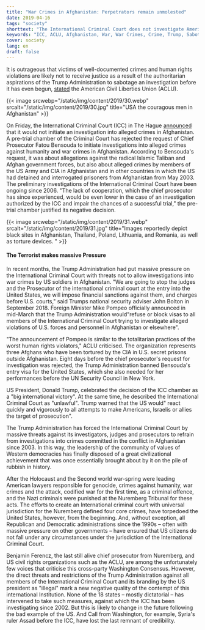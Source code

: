 ```yaml
---
title: "War Crimes in Afghanistan: Perpetrators remain unmolested"
date: 2019-04-16
tags: "society"
shorttext: "The International Criminal Court does not investigate Americans for crimes in Afghanistan. Civil rights activists are dismayed."
keywords: "ICC, ACLU, Afghanistan, War, War Crimes, Crime, Trump, Sabotage, Bensouda, Pompeo, USA, Nato"
cover: society
lang: en
draft: false
---
```


It is outrageous that victims of well-documented crimes and human rights violations are likely not to receive justice as a result of the authoritarian aspirations of the Trump Administration to sabotage an investigation before it has even begun, [stated](https://www.aclu.org/news/aclu-comment-icc-decision-not-investigate-us-war-crimes-afghanistan "DECISION COMES AFTER REPEATED THREATS BY TRUMP ADMINISTRATION AGAINST ICC PERSONNEL") the American Civil Liberties Union (ACLU).

{{< image srcwebp="/static/img/content/2019/30.webp" srcalt="/static/img/content/2019/30.jpg" title="USA the couragous men in Afghanistan" >}}

On Friday, the International Criminal Court (ICC) in The Hague [announced](https://www.icc-cpi.int/Pages/item.aspx?name=pr1448 "ICC judges reject opening of an investigation regarding Afghanistan situation") that it would not initiate an investigation into alleged crimes in Afghanistan. A pre-trial chamber of the Criminal Court has rejected the request of Chief Prosecutor Fatou Bensouda to initiate investigations into alleged crimes against humanity and war crimes in Afghanistan. According to Bensouda's request, it was about allegations against the radical Islamic Taliban and Afghan government forces, but also about alleged crimes by members of the US Army and CIA in Afghanistan and in other countries in which the US had detained and interrogated prisoners from Afghanistan from May 2003. The preliminary investigations of the International Criminal Court have been ongoing since 2006. "The lack of cooperation, which the chief prosecutor has since experienced, would be even lower in the case of an investigation authorized by the ICC and impair the chances of a successful trial," the pre-trial chamber justified its negative decision.

{{< image srcwebp="/static/img/content/2019/31.webp" srcalt="/static/img/content/2019/31.jpg" title="Images reportedly depict black sites in Afghanistan, Thailand, Poland, Lithuania, and Romania, as well as torture devices. " >}}

#### The Terrorist makes massive Pressure

In recent months, the Trump Administration had put massive pressure on the International Criminal Court with threats not to allow investigations into war crimes by US soldiers in Afghanistan. "We are going to stop the judges and the Prosecutor of the international criminal court at the entry into the United States, we will impose financial sanctions against them, and charges before U.S. courts," said Trumps national security adviser John Bolton in September 2018. Foreign Minister Mike Pompeo officially announced in mid-March that the Trump Administration would"refuse or block visas to all members of the International Criminal Court trying to investigate alleged violations of U.S. forces and personnel in Afghanistan or elsewhere".

"The announcement of Pompeo is similar to the totalitarian practices of the worst human rights violators," ACLU criticised. The organization represents three Afghans who have been tortured by the CIA in U.S. secret prisons outside Afghanistan. Eight days before the chief prosecutor's request for investigation was rejected, the Trump Administration banned Bensouda's entry visa for the United States, which she also needed for her performances before the UN Security Council in New York.

US President, Donald Trump, celebrated the decision of the ICC chamber as a "big international victory". At the same time, he described the International Criminal Court as "unlawful". Trump warned that the US would" react quickly and vigorously to all attempts to make Americans, Israelis or allies the target of prosecution".

The Trump Administration has forced the International Criminal Court by massive threats against its investigators, judges and prosecutors to refrain from investigations into crimes committed in the conflict in Afghanistan since 2003. In this way, the leadership of the community of values of Western democracies has finally disposed of a great civilizational achievement that was once essentially brought about by it on the pile of rubbish in history.

After the Holocaust and the Second world war-spring were leading American lawyers responsible for genocide, crimes against humanity, war crimes and the attack, codified war for the first time, as a criminal offence, and the Nazi criminals were punished at the Nuremberg Tribunal for these acts. The efforts to create an International criminal court with universal jurisdiction for the Nuremberg defined four core crimes, have torpedoed the United States, however, from the beginning. And, without exception, all Republican and Democratic administrations since the 1990s – often with massive pressure on other governments – have ensured that US citizens do not fall under any circumstances under the jurisdiction of the International Criminal Court.

Benjamin Ferencz, the last still alive chief prosecutor from Nuremberg, and US civil rights organizations such as the ACLU, are among the unfortunately few voices that criticise this cross-party Washington Consensus. However, the direct threats and restrictions of the Trump Administration against all members of the International Criminal Court and its branding by the US president as "illegal" mark a new negative quality of the contempt of this international Institution. None of the 18 states – mostly dictatorial – has intervened to take such measures, against which the ICC has been investigating since 2002. But this is likely to change in the future following the bad example of the US. And Call from Washington, for example, Syria's ruler Assad before the ICC, have lost the last remnant of credibility.
